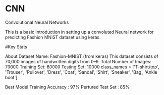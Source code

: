 # CNN
Convolutional Neural Networks


This is a basic introduction in setting up a convoluted Neural network for predicting Fashion MNIST dataset using keras. 


#Key Stats 

About Dataset
Name: Fashion-MNIST (from keras) This dataset consists of 70,000 images of handwritten digits from 0–9.
Total Number of Images: 70000
Training Set: 60000
Testing Set: 10000 class_names = ['T-shirt/top', 'Trouser', 'Pullover', 'Dress', 'Coat', 'Sandal', 'Shirt', 'Sneaker', 'Bag', 'Ankle boot']

Best Model Training Accuracy : 97%
Pertured Test Set : 85%

